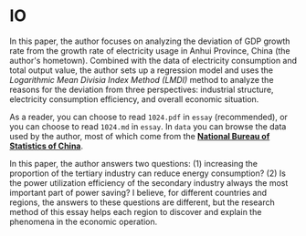 # IO

In this paper, the author focuses on analyzing the deviation of GDP growth rate from the growth rate of electricity usage in Anhui Province, China (the author's hometown). Combined with the data of electricity consumption and total output value, the author sets up a regression model and uses the *Logarithmic Mean Divisia Index Method (LMDI)* method to analyze the reasons for the deviation from three perspectives: industrial structure, electricity consumption efficiency, and overall economic situation.

As a reader, you can choose to read `1024.pdf` in `essay` (recommended), or you can choose to read `1024.md` in `essay`. In `data` you can browse the data used by the author, most of which come from the [**National Bureau of Statistics of China**](http://www.stats.gov.cn/english/). 

In this paper, the author answers two questions: (1) increasing the proportion of the tertiary industry can reduce energy consumption? (2) Is the power utilization efficiency of the secondary industry always the most important part of power saving? I believe, for different countries and regions, the answers to these questions are different, but the research method of this essay helps each region to discover and explain the phenomena in the economic operation.




